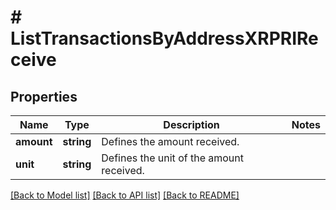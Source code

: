 # # ListTransactionsByAddressXRPRIReceive

## Properties

Name | Type | Description | Notes
------------ | ------------- | ------------- | -------------
**amount** | **string** | Defines the amount received. |
**unit** | **string** | Defines the unit of the amount received. |

[[Back to Model list]](../../README.md#models) [[Back to API list]](../../README.md#endpoints) [[Back to README]](../../README.md)
